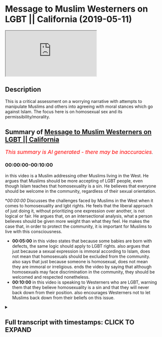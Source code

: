 # Message to Muslim Westerners on LGBT || California (2019-05-11)

<iframe loading='lazy' allow='autoplay' src='https://www.youtube.com/embed/J7g1DCg_ukI'></iframe>

## Description

This is a critical assessment on a worrying narrative with attempts to manipulate Muslims and others into agreeing with moral stances which go against Islam. The focus here is on homosexual sex and its permissibility/morality.

## Summary of [Message to Muslim Westerners on LGBT || California](https://www.youtube.com/watch?v=J7g1DCg_ukI)


*<span style="color:red; font-size:125%">This summary is AI generated - there may be inaccuracies</span>. [](/)*

### <a onclick="modifyYTiframeseektime('0')">00:00:00-00:10:00</a>

in this video is a Muslim addressing other Muslims living in the West. He argues that Muslims should be more accepting of LGBT people, even though Islam teaches that homosexuality is a sin. He believes that everyone should be welcome in the community, regardless of their sexual orientation.

**<a onclick="modifyYTiframeseektime('0')">00:00:00</a>* Discusses the challenges faced by Muslims in the West when it comes to homosexuality and lgbt rights. He feels that the liberal approach of just doing it, without prioritizing one expression over another, is not logical or fair. He argues that, on an intersectional analysis, what a person believes should be given more weight than what they feel. He makes the case that, in order to protect the community, it is important for Muslims to live with this consciousness.
* **<a onclick="modifyYTiframeseektime('300')">00:05:00</a>** in this video states that because some babies are born with defects, the same logic should apply to LGBT rights. also argues that just because a sexual expression is immoral according to Islam, does not mean that homosexuals should be excluded from the community. also says that just because someone is homosexual, does not mean they are immoral or irreligious. ends the video by saying that although homosexuals may face discrimination in the community, they should be welcomed and respected nonetheless.
* **<a onclick="modifyYTiframeseektime('600')">00:10:00</a>** in this video is speaking to Westerners who are LGBT, warning them that they believe homosexuality is a sin and that they will never back down from their position. also encourages Westerners not to let Muslims back down from their beliefs on this issue.

<details><summary><h2>Full transcript with timestamps: CLICK TO EXPAND</h2></summary>

<a onclick="modifyYTiframeseektime('7')">0:00:07</a> i think you made some very valid points  
<a onclick="modifyYTiframeseektime('9')">0:00:09</a> there and i want to add to something  
<a onclick="modifyYTiframeseektime('10')">0:00:10</a> very important right  
<a onclick="modifyYTiframeseektime('12')">0:00:12</a> and this is i think one of the biggest  
<a onclick="modifyYTiframeseektime('14')">0:00:14</a> challenges in in this state in  
<a onclick="modifyYTiframeseektime('15')">0:00:15</a> particular  
<a onclick="modifyYTiframeseektime('16')">0:00:16</a> with the muslim community and i have to  
<a onclick="modifyYTiframeseektime('17')">0:00:17</a> address it head-on uh obviously we have  
<a onclick="modifyYTiframeseektime('19')">0:00:19</a> the same challenge in the uk but i  
<a onclick="modifyYTiframeseektime('21')">0:00:21</a> believe that we have better mechanisms  
<a onclick="modifyYTiframeseektime('23')">0:00:23</a> of dealing with it there i'm not trying  
<a onclick="modifyYTiframeseektime('24')">0:00:24</a> to  
<a onclick="modifyYTiframeseektime('25')">0:00:25</a> you know but i think that we have a you  
<a onclick="modifyYTiframeseektime('26')">0:00:26</a> know more established community in the  
<a onclick="modifyYTiframeseektime('28')">0:00:28</a> uk only because  
<a onclick="modifyYTiframeseektime('29')">0:00:29</a> we've been there for much longer and  
<a onclick="modifyYTiframeseektime('30')">0:00:30</a> we've been able to establish ourselves  
<a onclick="modifyYTiframeseektime('32')">0:00:32</a> and our population is much  
<a onclick="modifyYTiframeseektime('33')">0:00:33</a> uh more concentrated um and we have much  
<a onclick="modifyYTiframeseektime('36')">0:00:36</a> less apostasy rates than in the united  
<a onclick="modifyYTiframeseektime('39')">0:00:39</a> states  
<a onclick="modifyYTiframeseektime('40')">0:00:40</a> however having said that to answer your  
<a onclick="modifyYTiframeseektime('42')">0:00:42</a> question directly i think  
<a onclick="modifyYTiframeseektime('44')">0:00:44</a> um the question of the first and  
<a onclick="modifyYTiframeseektime('46')">0:00:46</a> foremost about homosexuality and islam  
<a onclick="modifyYTiframeseektime('48')">0:00:48</a> yeah and lgbt activism and how does it  
<a onclick="modifyYTiframeseektime('52')">0:00:52</a> how do we deal with that because  
<a onclick="modifyYTiframeseektime('53')">0:00:53</a> obviously from an islamic perspective we  
<a onclick="modifyYTiframeseektime('55')">0:00:55</a> know that homosexuality  
<a onclick="modifyYTiframeseektime('57')">0:00:57</a> not from an inclination perspective from  
<a onclick="modifyYTiframeseektime('59')">0:00:59</a> a tendency perspective from a feeling  
<a onclick="modifyYTiframeseektime('61')">0:01:01</a> perspective  
<a onclick="modifyYTiframeseektime('62')">0:01:02</a> but certainly from an action perspective  
<a onclick="modifyYTiframeseektime('64')">0:01:04</a> is something which is an aberration  
<a onclick="modifyYTiframeseektime('65')">0:01:05</a> irreligious  
<a onclick="modifyYTiframeseektime('66')">0:01:06</a> against our religion we can't we're not  
<a onclick="modifyYTiframeseektime('68')">0:01:08</a> going to change that part of our  
<a onclick="modifyYTiframeseektime('70')">0:01:10</a> religion  
<a onclick="modifyYTiframeseektime('70')">0:01:10</a> and in fact one of the major sins of  
<a onclick="modifyYTiframeseektime('72')">0:01:12</a> islam so  
<a onclick="modifyYTiframeseektime('74')">0:01:14</a> we're i feel like this and you can  
<a onclick="modifyYTiframeseektime('76')">0:01:16</a> correct me if i'm wrong obviously this  
<a onclick="modifyYTiframeseektime('77')">0:01:17</a> is your state and you've been living  
<a onclick="modifyYTiframeseektime('78')">0:01:18</a> here  
<a onclick="modifyYTiframeseektime('79')">0:01:19</a> but i feel like there's a there's a  
<a onclick="modifyYTiframeseektime('81')">0:01:21</a> there's a pressure  
<a onclick="modifyYTiframeseektime('82')">0:01:22</a> to capitulate to this idea that actually  
<a onclick="modifyYTiframeseektime('85')">0:01:25</a> we should say  
<a onclick="modifyYTiframeseektime('86')">0:01:26</a> that the act itself i'm not talking  
<a onclick="modifyYTiframeseektime('88')">0:01:28</a> about the feeling and i'm not talking  
<a onclick="modifyYTiframeseektime('91')">0:01:31</a> about the person  
<a onclick="modifyYTiframeseektime('92')">0:01:32</a> homosexuals i'm not talking about the  
<a onclick="modifyYTiframeseektime('94')">0:01:34</a> feeling how they feel  
<a onclick="modifyYTiframeseektime('95')">0:01:35</a> i'm talking about homosexual sex to be  
<a onclick="modifyYTiframeseektime('97')">0:01:37</a> completely honest with you right  
<a onclick="modifyYTiframeseektime('99')">0:01:39</a> penetration yeah sorry to be another  
<a onclick="modifyYTiframeseektime('101')">0:01:41</a> kids in the room i'm talking about that  
<a onclick="modifyYTiframeseektime('103')">0:01:43</a> we are under pressure to say that's  
<a onclick="modifyYTiframeseektime('105')">0:01:45</a> legitimate  
<a onclick="modifyYTiframeseektime('107')">0:01:47</a> and it's it's moral it's it's fine but i  
<a onclick="modifyYTiframeseektime('110')">0:01:50</a> say  
<a onclick="modifyYTiframeseektime('110')">0:01:50</a> and this wallahi if there's anything  
<a onclick="modifyYTiframeseektime('112')">0:01:52</a> you're going to leave with today make  
<a onclick="modifyYTiframeseektime('113')">0:01:53</a> this be the thing that you live with  
<a onclick="modifyYTiframeseektime('114')">0:01:54</a> yeah because it's something that  
<a onclick="modifyYTiframeseektime('115')">0:01:55</a> hopefully will protect your community  
<a onclick="modifyYTiframeseektime('117')">0:01:57</a> and our communities everywhere this is  
<a onclick="modifyYTiframeseektime('119')">0:01:59</a> against every approach  
<a onclick="modifyYTiframeseektime('122')">0:02:02</a> let me stand up for this okay no  
<a onclick="modifyYTiframeseektime('125')">0:02:05</a> it's against every single approach let  
<a onclick="modifyYTiframeseektime('127')">0:02:07</a> me tell you why  
<a onclick="modifyYTiframeseektime('128')">0:02:08</a> we talked about the intersectional  
<a onclick="modifyYTiframeseektime('130')">0:02:10</a> approach what if someone  
<a onclick="modifyYTiframeseektime('132')">0:02:12</a> who feels gay also believes  
<a onclick="modifyYTiframeseektime('136')">0:02:16</a> that that homosexuality is a sin what if  
<a onclick="modifyYTiframeseektime('139')">0:02:19</a> they have two things that they're doing  
<a onclick="modifyYTiframeseektime('141')">0:02:21</a> at one time they feel homosexual  
<a onclick="modifyYTiframeseektime('143')">0:02:23</a> they feel like they're having homosexual  
<a onclick="modifyYTiframeseektime('144')">0:02:24</a> inclination but they also have  
<a onclick="modifyYTiframeseektime('146')">0:02:26</a> the belief that what if they if they act  
<a onclick="modifyYTiframeseektime('148')">0:02:28</a> upon that impetus  
<a onclick="modifyYTiframeseektime('150')">0:02:30</a> that what they will do is they'll do  
<a onclick="modifyYTiframeseektime('151')">0:02:31</a> something sinful  
<a onclick="modifyYTiframeseektime('153')">0:02:33</a> so on an intersection analysis now we  
<a onclick="modifyYTiframeseektime('155')">0:02:35</a> have to go back and ask  
<a onclick="modifyYTiframeseektime('157')">0:02:37</a> what do we prioritize in analysis what  
<a onclick="modifyYTiframeseektime('159')">0:02:39</a> they believe  
<a onclick="modifyYTiframeseektime('160')">0:02:40</a> or what they feel and if that person  
<a onclick="modifyYTiframeseektime('163')">0:02:43</a> makes a conscientious decision to say  
<a onclick="modifyYTiframeseektime('165')">0:02:45</a> you know what  
<a onclick="modifyYTiframeseektime('166')">0:02:46</a> i feel like this but my identity as a  
<a onclick="modifyYTiframeseektime('169')">0:02:49</a> human being  
<a onclick="modifyYTiframeseektime('170')">0:02:50</a> is should be prioritized in this way for  
<a onclick="modifyYTiframeseektime('172')">0:02:52</a> example in a religious way  
<a onclick="modifyYTiframeseektime('173')">0:02:53</a> and therefore i'm going to suppress my  
<a onclick="modifyYTiframeseektime('175')">0:02:55</a> sexual you know  
<a onclick="modifyYTiframeseektime('177')">0:02:57</a> homosexuality for example i'm going to  
<a onclick="modifyYTiframeseektime('178')">0:02:58</a> suppress it  
<a onclick="modifyYTiframeseektime('180')">0:03:00</a> then that is as legitimate on an  
<a onclick="modifyYTiframeseektime('182')">0:03:02</a> intersectional analysis  
<a onclick="modifyYTiframeseektime('184')">0:03:04</a> and the liberal analysis as someone  
<a onclick="modifyYTiframeseektime('186')">0:03:06</a> quote-unquote coming out of the closet  
<a onclick="modifyYTiframeseektime('188')">0:03:08</a> basically there is a presupposition  
<a onclick="modifyYTiframeseektime('192')">0:03:12</a> that sexual expressionism  
<a onclick="modifyYTiframeseektime('195')">0:03:15</a> should be prioritized over and above rip  
<a onclick="modifyYTiframeseektime('198')">0:03:18</a> um suppression  
<a onclick="modifyYTiframeseektime('200')">0:03:20</a> but that that doesn't make any sense why  
<a onclick="modifyYTiframeseektime('202')">0:03:22</a> is that the case can that be proven  
<a onclick="modifyYTiframeseektime('204')">0:03:24</a> so in other words there's this idea  
<a onclick="modifyYTiframeseektime('206')">0:03:26</a> which actually takes all the way it  
<a onclick="modifyYTiframeseektime('208')">0:03:28</a> takes us all the way back to freud one  
<a onclick="modifyYTiframeseektime('209')">0:03:29</a> guy called freud yeah  
<a onclick="modifyYTiframeseektime('210')">0:03:30</a> sigmund freud he wrote a book called  
<a onclick="modifyYTiframeseektime('212')">0:03:32</a> civilization and his discontent  
<a onclick="modifyYTiframeseektime('214')">0:03:34</a> and in it he basically argued and he had  
<a onclick="modifyYTiframeseektime('216')">0:03:36</a> this thing called the oedipus complex i  
<a onclick="modifyYTiframeseektime('217')">0:03:37</a> don't want to go into  
<a onclick="modifyYTiframeseektime('218')">0:03:38</a> major detail but he said that you know  
<a onclick="modifyYTiframeseektime('220')">0:03:40</a> when when when a child is born  
<a onclick="modifyYTiframeseektime('222')">0:03:42</a> they have psychosexual stages of  
<a onclick="modifyYTiframeseektime('224')">0:03:44</a> development and at one stage like for  
<a onclick="modifyYTiframeseektime('226')">0:03:46</a> example a young boy  
<a onclick="modifyYTiframeseektime('227')">0:03:47</a> feels attraction for his mother like he  
<a onclick="modifyYTiframeseektime('229')">0:03:49</a> wants to engage sexually with his mother  
<a onclick="modifyYTiframeseektime('232')">0:03:52</a> right and then we start you know  
<a onclick="modifyYTiframeseektime('234')">0:03:54</a> controlling those desires and so on  
<a onclick="modifyYTiframeseektime('237')">0:03:57</a> and he argues in his book that basically  
<a onclick="modifyYTiframeseektime('239')">0:03:59</a> we should be able to express  
<a onclick="modifyYTiframeseektime('241')">0:04:01</a> ourselves as much as possible and this  
<a onclick="modifyYTiframeseektime('243')">0:04:03</a> is incorporated into this liberal ethic  
<a onclick="modifyYTiframeseektime('246')">0:04:06</a> this liberal ethic of just do it kind of  
<a onclick="modifyYTiframeseektime('247')">0:04:07</a> like you know the nike slogan yeah just  
<a onclick="modifyYTiframeseektime('249')">0:04:09</a> do it  
<a onclick="modifyYTiframeseektime('250')">0:04:10</a> you know yolo live once and so on so  
<a onclick="modifyYTiframeseektime('252')">0:04:12</a> sexual expressionism is prioritized over  
<a onclick="modifyYTiframeseektime('255')">0:04:15</a> and above sexual  
<a onclick="modifyYTiframeseektime('255')">0:04:15</a> uh repressionism if you like so coming  
<a onclick="modifyYTiframeseektime('258')">0:04:18</a> out of the closet  
<a onclick="modifyYTiframeseektime('260')">0:04:20</a> is seen as the epitome of  
<a onclick="modifyYTiframeseektime('263')">0:04:23</a> a self-expression yes even though  
<a onclick="modifyYTiframeseektime('267')">0:04:27</a> as i made the point in my debate  
<a onclick="modifyYTiframeseektime('269')">0:04:29</a> yesterday for those who were there  
<a onclick="modifyYTiframeseektime('270')">0:04:30</a> coming out of the incest closet it was  
<a onclick="modifyYTiframeseektime('272')">0:04:32</a> not seen the same way yanni someone who  
<a onclick="modifyYTiframeseektime('274')">0:04:34</a> has sexual inclusion for their  
<a onclick="modifyYTiframeseektime('275')">0:04:35</a> brother or sister sorry to be very  
<a onclick="modifyYTiframeseektime('277')">0:04:37</a> explicit here but this is a very  
<a onclick="modifyYTiframeseektime('278')">0:04:38</a> important topic  
<a onclick="modifyYTiframeseektime('279')">0:04:39</a> because the truth is this on social  
<a onclick="modifyYTiframeseektime('281')">0:04:41</a> liberalism  
<a onclick="modifyYTiframeseektime('282')">0:04:42</a> the qaeda or the the principle is you  
<a onclick="modifyYTiframeseektime('285')">0:04:45</a> can do whatever you want so long as you  
<a onclick="modifyYTiframeseektime('286')">0:04:46</a> don't harm anyone else  
<a onclick="modifyYTiframeseektime('287')">0:04:47</a> that's what they say yeah do whatever  
<a onclick="modifyYTiframeseektime('289')">0:04:49</a> you want so long as you don't have  
<a onclick="modifyYTiframeseektime('290')">0:04:50</a> anyone else okay so therefore the  
<a onclick="modifyYTiframeseektime('292')">0:04:52</a> homosexual has the right to have sex  
<a onclick="modifyYTiframeseektime('293')">0:04:53</a> with  
<a onclick="modifyYTiframeseektime('293')">0:04:53</a> another man but a brother doesn't have  
<a onclick="modifyYTiframeseektime('296')">0:04:56</a> uh the right  
<a onclick="modifyYTiframeseektime('297')">0:04:57</a> to have uh sexual intercourse with his  
<a onclick="modifyYTiframeseektime('298')">0:04:58</a> sister sorry to be yani  
<a onclick="modifyYTiframeseektime('300')">0:05:00</a> well because deformed babies will come  
<a onclick="modifyYTiframeseektime('302')">0:05:02</a> about okay contraception  
<a onclick="modifyYTiframeseektime('305')">0:05:05</a> the same logic applies why is there lgbt  
<a onclick="modifyYTiframeseektime('308')">0:05:08</a> rights in this country and not incest  
<a onclick="modifyYTiframeseektime('309')">0:05:09</a> rights  
<a onclick="modifyYTiframeseektime('310')">0:05:10</a> when both of them are predicated on the  
<a onclick="modifyYTiframeseektime('311')">0:05:11</a> same social construct  
<a onclick="modifyYTiframeseektime('313')">0:05:13</a> idea of a harm principle so the idea is  
<a onclick="modifyYTiframeseektime('316')">0:05:16</a> that a sexual expressionism should be  
<a onclick="modifyYTiframeseektime('319')">0:05:19</a> prioritized  
<a onclick="modifyYTiframeseektime('320')">0:05:20</a> over and above a repressionism but even  
<a onclick="modifyYTiframeseektime('322')">0:05:22</a> in certain contexts there will be  
<a onclick="modifyYTiframeseektime('324')">0:05:24</a> exceptions that are made  
<a onclick="modifyYTiframeseektime('325')">0:05:25</a> like incest for example some taboo  
<a onclick="modifyYTiframeseektime('327')">0:05:27</a> things that they have society still  
<a onclick="modifyYTiframeseektime('328')">0:05:28</a> haven't has a  
<a onclick="modifyYTiframeseektime('329')">0:05:29</a> civil rights movement yet for if there  
<a onclick="modifyYTiframeseektime('331')">0:05:31</a> was if there was a you know a hundred  
<a onclick="modifyYTiframeseektime('333')">0:05:33</a> thousand  
<a onclick="modifyYTiframeseektime('333')">0:05:33</a> people that had sexual feelings for  
<a onclick="modifyYTiframeseektime('335')">0:05:35</a> their sisters and their brothers and  
<a onclick="modifyYTiframeseektime('336')">0:05:36</a> they come hand in hand in the streets  
<a onclick="modifyYTiframeseektime('337')">0:05:37</a> and they say look give us our rights  
<a onclick="modifyYTiframeseektime('339')">0:05:39</a> maybe things will change but why should  
<a onclick="modifyYTiframeseektime('343')">0:05:43</a> it be the case that that should be  
<a onclick="modifyYTiframeseektime('344')">0:05:44</a> what has to happen in order for society  
<a onclick="modifyYTiframeseektime('347')">0:05:47</a> to accept them  
<a onclick="modifyYTiframeseektime('348')">0:05:48</a> right you know they have the same they  
<a onclick="modifyYTiframeseektime('350')">0:05:50</a> should have the same rights to sexually  
<a onclick="modifyYTiframeseektime('352')">0:05:52</a> explain  
<a onclick="modifyYTiframeseektime('352')">0:05:52</a> anyway that's a different question the  
<a onclick="modifyYTiframeseektime('354')">0:05:54</a> point is as muslims we say all of these  
<a onclick="modifyYTiframeseektime('356')">0:05:56</a> things  
<a onclick="modifyYTiframeseektime('357')">0:05:57</a> are go back to our expression as muslims  
<a onclick="modifyYTiframeseektime('361')">0:06:01</a> we say as muslims our morality is  
<a onclick="modifyYTiframeseektime('364')">0:06:04</a> defined by what quran  
<a onclick="modifyYTiframeseektime('368')">0:06:08</a> and through them with that heaven so on  
<a onclick="modifyYTiframeseektime('370')">0:06:10</a> yeah so if we believe that having sex  
<a onclick="modifyYTiframeseektime('372')">0:06:12</a> with a man  
<a onclick="modifyYTiframeseektime('373')">0:06:13</a> if you're a man is a sexual aberration  
<a onclick="modifyYTiframeseektime('375')">0:06:15</a> is irreligious is wrong  
<a onclick="modifyYTiframeseektime('376')">0:06:16</a> and you say no that's an illegitimate  
<a onclick="modifyYTiframeseektime('378')">0:06:18</a> belief then you're stopping us from  
<a onclick="modifyYTiframeseektime('380')">0:06:20</a> believing what we want to believe  
<a onclick="modifyYTiframeseektime('381')">0:06:21</a> where's the freedom of expression in  
<a onclick="modifyYTiframeseektime('382')">0:06:22</a> that we're not gonna we are not going to  
<a onclick="modifyYTiframeseektime('386')">0:06:26</a> sacrifice our expression  
<a onclick="modifyYTiframeseektime('388')">0:06:28</a> to satisfy your own expression  
<a onclick="modifyYTiframeseektime('391')">0:06:31</a> don't ever allow that to happen to your  
<a onclick="modifyYTiframeseektime('393')">0:06:33</a> community you have to fight tooth and  
<a onclick="modifyYTiframeseektime('395')">0:06:35</a> nail  
<a onclick="modifyYTiframeseektime('396')">0:06:36</a> before that ever happens in this  
<a onclick="modifyYTiframeseektime('397')">0:06:37</a> community don't let them win the  
<a onclick="modifyYTiframeseektime('398')">0:06:38</a> argument well  
<a onclick="modifyYTiframeseektime('400')">0:06:40</a> even on their principles there's no way  
<a onclick="modifyYTiframeseektime('402')">0:06:42</a> you can lose this argument  
<a onclick="modifyYTiframeseektime('403')">0:06:43</a> you should be allowed to believe that  
<a onclick="modifyYTiframeseektime('405')">0:06:45</a> having sex two men having sex with each  
<a onclick="modifyYTiframeseektime('407')">0:06:47</a> other  
<a onclick="modifyYTiframeseektime('408')">0:06:48</a> is a moral aberration is irreligious is  
<a onclick="modifyYTiframeseektime('411')">0:06:51</a> not correct it's never going to be  
<a onclick="modifyYTiframeseektime('412')">0:06:52</a> correct  
<a onclick="modifyYTiframeseektime('412')">0:06:52</a> in my eyes that doesn't mean now that  
<a onclick="modifyYTiframeseektime('415')">0:06:55</a> i'm going to be disrespectful to  
<a onclick="modifyYTiframeseektime('416')">0:06:56</a> homosexuals  
<a onclick="modifyYTiframeseektime('417')">0:06:57</a> no we're going to have a good  
<a onclick="modifyYTiframeseektime('418')">0:06:58</a> relationship with homosexuals because  
<a onclick="modifyYTiframeseektime('420')">0:07:00</a> allah  
<a onclick="modifyYTiframeseektime('429')">0:07:09</a> we haven't sent you except for uh as for  
<a onclick="modifyYTiframeseektime('432')">0:07:12</a> all of the people for all of the people  
<a onclick="modifyYTiframeseektime('433')">0:07:13</a> not just for  
<a onclick="modifyYTiframeseektime('434')">0:07:14</a> you know one sexuality there's no  
<a onclick="modifyYTiframeseektime('435')">0:07:15</a> discrimination well the prophet came for  
<a onclick="modifyYTiframeseektime('437')">0:07:17</a> everyone the homosexual the heterosexual  
<a onclick="modifyYTiframeseektime('439')">0:07:19</a> the bisexual  
<a onclick="modifyYTiframeseektime('440')">0:07:20</a> the black man the white man the green  
<a onclick="modifyYTiframeseektime('441')">0:07:21</a> man the yellow man everyone  
<a onclick="modifyYTiframeseektime('443')">0:07:23</a> he wasn't sent for specific people which  
<a onclick="modifyYTiframeseektime('445')">0:07:25</a> goes back to the racist point  
<a onclick="modifyYTiframeseektime('446')">0:07:26</a> racism point you amen and allah  
<a onclick="modifyYTiframeseektime('457')">0:07:37</a> or for a black man over a white man or a  
<a onclick="modifyYTiframeseektime('459')">0:07:39</a> white man so it's an  
<a onclick="modifyYTiframeseektime('460')">0:07:40</a> inclusive message of islam but that  
<a onclick="modifyYTiframeseektime('463')">0:07:43</a> should not mean  
<a onclick="modifyYTiframeseektime('464')">0:07:44</a> that we're going to change our morality  
<a onclick="modifyYTiframeseektime('466')">0:07:46</a> because now you're impinging on our  
<a onclick="modifyYTiframeseektime('467')">0:07:47</a> freedom of expression  
<a onclick="modifyYTiframeseektime('469')">0:07:49</a> and you're impinging on our freedom of  
<a onclick="modifyYTiframeseektime('470')">0:07:50</a> thought you're telling us what to  
<a onclick="modifyYTiframeseektime('471')">0:07:51</a> believe  
<a onclick="modifyYTiframeseektime('472')">0:07:52</a> you're telling us what to believe it's  
<a onclick="modifyYTiframeseektime('474')">0:07:54</a> the equivalent it's the moral equivalent  
<a onclick="modifyYTiframeseektime('476')">0:07:56</a> of someone who's a vegetarian who  
<a onclick="modifyYTiframeseektime('478')">0:07:58</a> believes that eating meat is wrong  
<a onclick="modifyYTiframeseektime('480')">0:08:00</a> yeah is told no you can't have that  
<a onclick="modifyYTiframeseektime('482')">0:08:02</a> belief because we have this you know  
<a onclick="modifyYTiframeseektime('484')">0:08:04</a> all these people are eating meat  
<a onclick="modifyYTiframeseektime('485')">0:08:05</a> therefore you know all  
<a onclick="modifyYTiframeseektime('487')">0:08:07</a> you're calling them immoral even if they  
<a onclick="modifyYTiframeseektime('490')">0:08:10</a> they believe that that is an immoral  
<a onclick="modifyYTiframeseektime('492')">0:08:12</a> action  
<a onclick="modifyYTiframeseektime('492')">0:08:12</a> and eating meat is wrong shouldn't they  
<a onclick="modifyYTiframeseektime('495')">0:08:15</a> be allowed to  
<a onclick="modifyYTiframeseektime('496')">0:08:16</a> believe right that eating meat is an  
<a onclick="modifyYTiframeseektime('497')">0:08:17</a> immoral action is vegetarianism going to  
<a onclick="modifyYTiframeseektime('500')">0:08:20</a> be outlawed  
<a onclick="modifyYTiframeseektime('502')">0:08:22</a> are you going to call it vegephobia  
<a onclick="modifyYTiframeseektime('504')">0:08:24</a> you're a vegetable  
<a onclick="modifyYTiframeseektime('507')">0:08:27</a> no no don't don't go there the lgbt  
<a onclick="modifyYTiframeseektime('510')">0:08:30</a> community  
<a onclick="modifyYTiframeseektime('511')">0:08:31</a> they have to know full well  
<a onclick="modifyYTiframeseektime('514')">0:08:34</a> and you have to make this case very  
<a onclick="modifyYTiframeseektime('516')">0:08:36</a> clearly  
<a onclick="modifyYTiframeseektime('517')">0:08:37</a> that we will definitely treat you with  
<a onclick="modifyYTiframeseektime('520')">0:08:40</a> respect  
<a onclick="modifyYTiframeseektime('521')">0:08:41</a> and definitely allow you to enter our  
<a onclick="modifyYTiframeseektime('522')">0:08:42</a> spaces they're more welcomed in  
<a onclick="modifyYTiframeseektime('524')">0:08:44</a> our spaces than we are welcome in our  
<a onclick="modifyYTiframeseektime('525')">0:08:45</a> spaces because we want them to come into  
<a onclick="modifyYTiframeseektime('527')">0:08:47</a> the mosques  
<a onclick="modifyYTiframeseektime('527')">0:08:47</a> we want the lg we want homosexuals to  
<a onclick="modifyYTiframeseektime('529')">0:08:49</a> come to the mosque from uh from  
<a onclick="modifyYTiframeseektime('531')">0:08:51</a> from muslim faith and non-muslim faith  
<a onclick="modifyYTiframeseektime('533')">0:08:53</a> and yeah it's not an impossibility to be  
<a onclick="modifyYTiframeseektime('534')">0:08:54</a> a muslim homosexual you can have those  
<a onclick="modifyYTiframeseektime('536')">0:08:56</a> feelings and you can even commit the  
<a onclick="modifyYTiframeseektime('537')">0:08:57</a> action we're not even going to  
<a onclick="modifyYTiframeseektime('538')">0:08:58</a> excommunicate you from islam  
<a onclick="modifyYTiframeseektime('539')">0:08:59</a> even if you have sex with a thousand men  
<a onclick="modifyYTiframeseektime('541')">0:09:01</a> we're not going to excommunicate you  
<a onclick="modifyYTiframeseektime('542')">0:09:02</a> from islam  
<a onclick="modifyYTiframeseektime('543')">0:09:03</a> sorry to say i'm but however we are  
<a onclick="modifyYTiframeseektime('546')">0:09:06</a> going to say that action is wrong  
<a onclick="modifyYTiframeseektime('549')">0:09:09</a> and if you are and if we are stopped  
<a onclick="modifyYTiframeseektime('551')">0:09:11</a> from doing this  
<a onclick="modifyYTiframeseektime('552')">0:09:12</a> because of this what's referred to as a  
<a onclick="modifyYTiframeseektime('554')">0:09:14</a> homo nationalist agenda  
<a onclick="modifyYTiframeseektime('557')">0:09:17</a> yes where homosexuals juxtapose  
<a onclick="modifyYTiframeseektime('559')">0:09:19</a> themselves away from the  
<a onclick="modifyYTiframeseektime('560')">0:09:20</a> muslims in order to find some homes  
<a onclick="modifyYTiframeseektime('563')">0:09:23</a> nation state in the western world and so  
<a onclick="modifyYTiframeseektime('565')">0:09:25</a> on  
<a onclick="modifyYTiframeseektime('566')">0:09:26</a> forget about it we're not going to  
<a onclick="modifyYTiframeseektime('567')">0:09:27</a> accept that muslim communities have to  
<a onclick="modifyYTiframeseektime('569')">0:09:29</a> be strong  
<a onclick="modifyYTiframeseektime('570')">0:09:30</a> just like jewish communities were just  
<a onclick="modifyYTiframeseektime('573')">0:09:33</a> like orthodox jewish communities were  
<a onclick="modifyYTiframeseektime('575')">0:09:35</a> just like christian communities in the  
<a onclick="modifyYTiframeseektime('576')">0:09:36</a> bible belt can say ridiculous things  
<a onclick="modifyYTiframeseektime('578')">0:09:38</a> you're going to hell you know shut up  
<a onclick="modifyYTiframeseektime('582')">0:09:42</a> be quiet redneck  
<a onclick="modifyYTiframeseektime('585')">0:09:45</a> donald trump and these guys be quiet  
<a onclick="modifyYTiframeseektime('589')">0:09:49</a> and they're allowed to do that anyhow i  
<a onclick="modifyYTiframeseektime('590')">0:09:50</a> got a gun here and they're walking  
<a onclick="modifyYTiframeseektime('592')">0:09:52</a> around with guns and  
<a onclick="modifyYTiframeseektime('593')">0:09:53</a> threatening behavior and they're okay  
<a onclick="modifyYTiframeseektime('594')">0:09:54</a> but us muslims we have to be victimized  
<a onclick="modifyYTiframeseektime('596')">0:09:56</a> otherwise  
<a onclick="modifyYTiframeseektime('597')">0:09:57</a> objected for homosexuals to  
<a onclick="modifyYTiframeseektime('600')">0:10:00</a> no we believe firmly  
<a onclick="modifyYTiframeseektime('603')">0:10:03</a> wholeheartedly definitely blatantly  
<a onclick="modifyYTiframeseektime('606')">0:10:06</a> obviously willingly that homosexuality  
<a onclick="modifyYTiframeseektime('610')">0:10:10</a> if done in practice is sinful and we  
<a onclick="modifyYTiframeseektime('613')">0:10:13</a> will never back down from that  
<a onclick="modifyYTiframeseektime('615')">0:10:15</a> don't ever let you don't ever let them  
<a onclick="modifyYTiframeseektime('617')">0:10:17</a> back down from that position  
<a onclick="modifyYTiframeseektime('619')">0:10:19</a> the moment you back down from that  
<a onclick="modifyYTiframeseektime('621')">0:10:21</a> position will allah you back down from  
<a onclick="modifyYTiframeseektime('629')">0:10:29</a> islam  
</details>